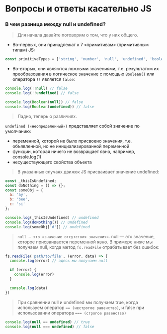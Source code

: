# Вопросы и ответы касательно JS

### В чем разница между null и undefined?

> Для начала давайте поговорим о том, что у них общего.

- Во-первых, они принадлежат к 7 «примитивам» (примитивным типам) JS:

```js
const primitiveTypes = ['string', 'number', 'null', 'undefined', 'boolean', 'symbol', 'bigint']
```

- Во-вторых, они являются ложными значениями, т.е. результатом их преобразования в логическое значение с помощью `Boolean()` или оператора `!!` является `false`:

```js
console.log(!!null) // false
console.log(!!undefined) // false

console.log(Boolean(null)) // false
console.log(Boolean(undefined)) // false
```

> Ладно, теперь о различиях.

`undefined («неопределенный»)` представляет собой значение по умолчанию:

- переменной, которой не было присвоено значения, т.е. объявленной, но не инициализированной переменной
- функции, которая ничего не возвращает явно, например, console.log(1)
- несуществующего свойства объекта

> В указанных случаях движок JS присваивает значение undefined:

```js
const _thisIsUndefined;
const doNothing = () => {};
const someObj = {
  a: 'ay',
  b: 'bee',
  c: 'si'
};

console.log(_thisIsUndefined) // undefined
console.log(doNothing()) // undefined
console.log(someObj['d']) // undefined
```

> `null — это «значение отсутствия значения»`. null — это значение, которое присваивается переменной явно. В примере ниже мы получаем null, когда метод `fs.readFile` отрабатывает без ошибок:

```js
fs.readFile('path/to/file', (error, data) => {
  console.log(error) // здесь мы получаем null

  if (error) {
    console.log(error)
  }

  console.log(data)
})
```

> При сравнении null и undefined мы получаем true, когда используем оператор `== (нестрогое равенство)`, и false при использовании оператора `=== (строгое равенство)`

```js
console.log(null == undefined) // true
console.log(null === undefined) // false
```
